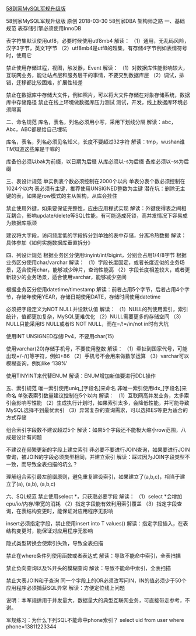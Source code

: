 [58到家MySQL军规升级版](https://mp.weixin.qq.com/s/YfCORbcCX1hymXBCrZbAZg)

58到家MySQL军规升级版
原创 2018-03-30 58到家DBA 架构师之路
一、基础规范
表存储引擎必须使用InnoDB
 
表字符集默认使用utf8，必要时候使用utf8mb4
解读：
（1）通用，无乱码风险，汉字3字节，英文1字节
（2）utf8mb4是utf8的超集，有存储4字节例如表情符号时，使用它
 
禁止使用存储过程，视图，触发器，Event
解读：
（1）对数据库性能影响较大，互联网业务，能让站点层和服务层干的事情，不要交到数据库层
（2）调试，排错，迁移都比较困难，扩展性较差
 
禁止在数据库中存储大文件，例如照片，可以将大文件存储在对象存储系统，数据库中存储路径
禁止在线上环境做数据库压力测试
测试，开发，线上数据库环境必须隔离
 
二、命名规范
库名，表名，列名必须用小写，采用下划线分隔
解读：abc，Abc，ABC都是给自己埋坑
 
库名，表名，列名必须见名知义，长度不要超过32字符
解读：tmp，wushan谁TM知道这些库是干嘛的
 
库备份必须以bak为前缀，以日期为后缀
从库必须以-s为后缀
备库必须以-ss为后缀
 
三、表设计规范
单实例表个数必须控制在2000个以内
单表分表个数必须控制在1024个以内
表必须有主键，推荐使用UNSIGNED整数为主键
潜在坑：删除无主键的表，如果是row模式的主从架构，从库会挂住
 
禁止使用外键，如果要保证完整性，应由应用程式实现
解读：外键使得表之间相互耦合，影响update/delete等SQL性能，有可能造成死锁，高并发情况下容易成为数据库瓶颈
 
建议将大字段，访问频度低的字段拆分到单独的表中存储，分离冷热数据
解读：具体参加《如何实施数据库垂直拆分》
 
四、列设计规范
根据业务区分使用tinyint/int/bigint，分别会占用1/4/8字节
根据业务区分使用char/varchar
解读：
（1）字段长度固定，或者长度近似的业务场景，适合使用char，能够减少碎片，查询性能高
（2）字段长度相差较大，或者更新较少的业务场景，适合使用varchar，能够减少空间
 
根据业务区分使用datetime/timestamp
解读：前者占用5个字节，后者占用4个字节，存储年使用YEAR，存储日期使用DATE，存储时间使用datetime
 
必须把字段定义为NOT NULL并设默认值
解读：
（1）NULL的列使用索引，索引统计，值都更加复杂，MySQL更难优化
（2）NULL需要更多的存储空间
（3）NULL只能采用IS NULL或者IS NOT NULL，而在=/!=/in/not in时有大坑
 
使用INT UNSIGNED存储IPv4，不要用char(15)
 
使用varchar(20)存储手机号，不要使用整数
解读：
（1）牵扯到国家代号，可能出现+/-/()等字符，例如+86
（2）手机号不会用来做数学运算
（3）varchar可以模糊查询，例如like ‘138%’
 
使用TINYINT来代替ENUM
解读：ENUM增加新值要进行DDL操作
 
五、索引规范
唯一索引使用uniq_[字段名]来命名
非唯一索引使用idx_[字段名]来命名
单张表索引数量建议控制在5个以内
解读：
（1）互联网高并发业务，太多索引会影响写性能
（2）生成执行计划时，如果索引太多，会降低性能，并可能导致MySQL选择不到最优索引
（3）异常复杂的查询需求，可以选择ES等更为适合的方式存储
 
组合索引字段数不建议超过5个
解读：如果5个字段还不能极大缩小row范围，八成是设计有问题
 
不建议在频繁更新的字段上建立索引
非必要不要进行JOIN查询，如果要进行JOIN查询，被JOIN的字段必须类型相同，并建立索引
解读：踩过因为JOIN字段类型不一致，而导致全表扫描的坑么？
 
理解组合索引最左前缀原则，避免重复建设索引，如果建立了(a,b,c)，相当于建立了(a), (a,b), (a,b,c)
 
六、SQL规范
禁止使用select *，只获取必要字段
解读：
（1）select *会增加cpu/io/内存/带宽的消耗
（2）指定字段能有效利用索引覆盖
（3）指定字段查询，在表结构变更时，能保证对应用程序无影响
 
insert必须指定字段，禁止使用insert into T values()
解读：指定字段插入，在表结构变更时，能保证对应用程序无影响
 
隐式类型转换会使索引失效，导致全表扫描
 
禁止在where条件列使用函数或者表达式
解读：导致不能命中索引，全表扫描
 
禁止负向查询以及%开头的模糊查询
解读：导致不能命中索引，全表扫描
 
禁止大表JOIN和子查询
同一个字段上的OR必须改写问IN，IN的值必须少于50个
应用程序必须捕获SQL异常
解读：方便定位线上问题

说明：本军规适用于并发量大，数据量大的典型互联网业务，可直接带走参考，不谢。

军规练习：为什么下列SQL不能命中phone索引？
select uid from user where phone=13811223344